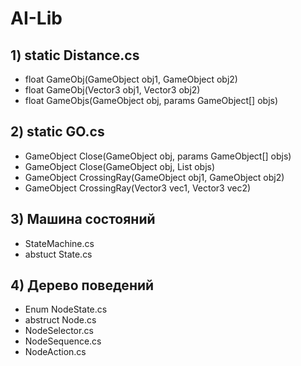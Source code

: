 # AI-Lib
## 1) static Distance.cs
- float GameObj(GameObject obj1, GameObject obj2)
- float GameObj(Vector3 obj1, Vector3 obj2)
- float GameObjs(GameObject obj, params GameObject[] objs)
## 2) static GO.cs
- GameObject Close(GameObject obj, params GameObject[] objs)
- GameObject Close(GameObject obj, List<GameObject> objs)
- GameObject CrossingRay(GameObject obj1, GameObject obj2)
- GameObject CrossingRay(Vector3 vec1, Vector3 vec2)
## 3) Машина состояний
- StateMachine.cs
- abstuct State.cs
## 4) Дерево поведений
- Enum NodeState.cs
- abstruct Node.cs
- NodeSelector.cs
- NodeSequence.cs
- NodeAction.cs
